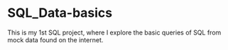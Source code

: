 # SQL_Data-basics

This is my 1st SQL project, where I explore the basic queries of SQL from mock data found on the internet.
